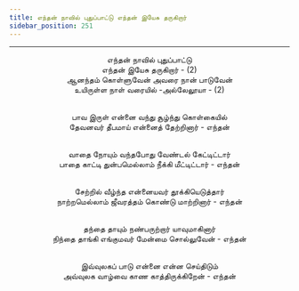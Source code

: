 ```yaml
---
title: எந்தன் நாவில் புதுப்பாட்டு எந்தன் இயேசு தருகிறார்                                - (2)
sidebar_position: 251
---
```


---
<center>
எந்தன் நாவில் புதுப்பாட்டு<br/>
எந்தன் இயேசு தருகிறார்                - (2)<br/>
ஆனந்தம் கொள்ளுவேன் அவரை நான் பாடுவேன்<br/>
உயிருள்ள நாள் வரையில் -அல்லேலூயா        - (2)<br/><br/>

பாவ இருள் என்னை வந்து சூழ்ந்து கொள்கையில்<br/>
தேவனவர் தீபமாய் என்னைத் தேற்றினார்        - எந்தன்<br/><br/>

வாதை நோயும் வந்தபோது வேண்டல் கேட்டிட்டார்<br/>
பாதை காட்டி துன்பமெல்லாம் நீக்கி மீட்டிட்டார்    - எந்தன்<br/><br/>

சேற்றில் வீழ்ந்த என்னையவர் தூக்கியெடுத்தார்<br/>
நாற்றமெல்லாம் ஜீவரத்தம் கொண்டு மாற்றினார்    - எந்தன்<br/><br/>

தந்தை தாயும் நண்பருற்றார் யாவுமாகினார்<br/>
நிந்தை தாங்கி எங்குமவர் மேன்மை சொல்லுவேன்    - எந்தன்<br/><br/>

இவ்வுலகப் பாடு என்னை என்ன செய்திடும்<br/>
அவ்வுலக வாழ்வை காண காத்திருக்கிறேன்        - எந்தன்
</center>